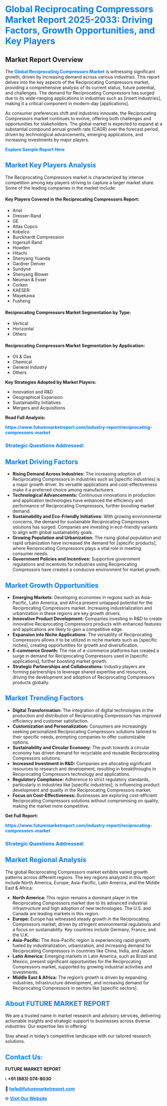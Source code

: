 <h1 style="color: #007BFF;">Global Reciprocating Compressors Market Report 2025-2033: Driving Factors, Growth Opportunities, and Key Players</h1>

<section id="overview">
<h2>Market Report Overview</h2>
<p>The <a href="https://www.futuremarketreport.com/industry-report/reciprocating-compressors-market" style="color: #007BFF; text-decoration: none;"><strong>Global Reciprocating Compressors Market</strong></a> is witnessing significant growth, driven by increasing demand across various industries. This report delves into the key aspects of the Reciprocating Compressors market, providing a comprehensive analysis of its current status, future potential, and challenges. The demand for Reciprocating Compressors has surged due to its wide-ranging applications in industries such as [insert industries], making it a critical component in modern-day [applications].</p>
<p>As consumer preferences shift and industries innovate, the Reciprocating Compressors market continues to evolve, offering both challenges and opportunities for stakeholders. The global market is expected to expand at a substantial compound annual growth rate (CAGR) over the forecast period, driven by technological advancements, emerging applications, and increasing investments by major players.</p>
</section>

<section id="overview">
<p><a href="https://www.futuremarketreport.com/request-sample/reportId=110042" style="color: #007BFF; text-decoration: none;"><strong>Explore Sample Report Here</strong></a></p>
</section>

<section id="key-players">
<h2 style="color: #007BFF;">Market Key Players Analysis</h2>
<p>The Reciprocating Compressors market is characterized by intense competition among key players striving to capture a larger market share. Some of the leading companies in the market include:</p>
<h4>Key Players Covered in the Reciprocating Compressors Report:</h4>
<ul><li>Ariel</li><li>Dresser-Rand</li><li>GE</li><li>Atlas Copco</li><li>Kobelco</li><li>Burckhardt Compression</li><li>Ingersoll Rand</li><li>Howden</li><li>Hitachi</li><li>Shenyang Yuanda</li><li>Gardner Denver</li><li>Sundyne</li><li>Shenyang Blower</li><li>Neuman &amp; Esser</li><li>Corken</li><li>KAESER</li><li>Mayekawa</li><li>Fusheng</li></ul>
<h4>Reciprocating Compressors Market Segmentation by Type:</h4>
<ul><li>Vertical</li><li>Horizontal</li><li>Others</li></ul>

<h4>Reciprocating Compressors Market Segmentation by Application:</h4>
<ul><li>Oil &amp; Gas</li><li>Chemical</li><li>General Industry</li><li>Others</li></ul>
<p><strong>Key Strategies Adopted by Market Players:</strong></p>
<ul>
<li>Innovation and R&D</li>
<li>Geographical Expansion</li>
<li>Sustainability Initiatives</li>
<li>Mergers and Acquisitions</li>
</ul>
</section>

<section>
<p><strong>Read Full Analysis: </strong></p><a href="https://www.futuremarketreport.com/industry-report/reciprocating-compressors-market" style="color: #007BFF; text-decoration: none;"><strong>https://www.futuremarketreport.com/industry-report/reciprocating-compressors-market</strong></a>
<h3 style="color: #007BFF;">Strategic Questions Addressed:</h3>
</section>

<section id="driving-factors">
<h2 style="color: #007BFF;">Market Driving Factors</h2>
<ul>
<li><strong>Rising Demand Across Industries:</strong> The increasing adoption of Reciprocating Compressors in industries such as [specific industries] is a major growth driver. Its versatile applications and cost-effectiveness make it a preferred choice among manufacturers.</li>
<li><strong>Technological Advancements:</strong> Continuous innovations in production and application technologies have enhanced the efficiency and performance of Reciprocating Compressors, further boosting market demand.</li>
<li><strong>Sustainability and Eco-Friendly Initiatives:</strong> With growing environmental concerns, the demand for sustainable Reciprocating Compressors solutions has surged. Companies are investing in eco-friendly variants to align with global sustainability goals.</li>
<li><strong>Growing Population and Urbanization:</strong> The rising global population and rapid urbanization have increased the demand for [specific products], where Reciprocating Compressors plays a vital role in meeting consumer needs.</li>
<li><strong>Government Policies and Incentives:</strong> Supportive government regulations and incentives for industries using Reciprocating Compressors have created a conducive environment for market growth.</li>
</ul>
</section>

<section id="growth-opportunities">
<h2 style="color: #007BFF;">Market Growth Opportunities</h2>
<ul>
<li><strong>Emerging Markets:</strong> Developing economies in regions such as Asia-Pacific, Latin America, and Africa present untapped potential for the Reciprocating Compressors market. Increasing industrialization and urbanization in these regions are key growth drivers.</li>
<li><strong>Innovative Product Development:</strong> Companies investing in R&D to create innovative Reciprocating Compressors products with enhanced features and applications are likely to gain a competitive edge.</li>
<li><strong>Expansion into Niche Applications:</strong> The versatility of Reciprocating Compressors allows it to be utilized in niche markets such as [specific niches], creating opportunities for growth and diversification.</li>
<li><strong>E-commerce Growth:</strong> The rise of e-commerce platforms has created a surge in demand for Reciprocating Compressors used in [specific applications], further boosting market growth.</li>
<li><strong>Strategic Partnerships and Collaborations:</strong> Industry players are forming partnerships to leverage shared expertise and resources, driving the development and adoption of Reciprocating Compressors products globally.</li>
</ul>
</section>

<section id="trending-factors">
<h2 style="color: #007BFF;">Market Trending Factors</h2>
<ul>
<li><strong>Digital Transformation:</strong> The integration of digital technologies in the production and distribution of Reciprocating Compressors has improved efficiency and customer satisfaction.</li>
<li><strong>Customization and Personalization:</strong> Consumers are increasingly seeking personalized Reciprocating Compressors solutions tailored to their specific needs, prompting companies to offer customizable options.</li>
<li><strong>Sustainability and Circular Economy:</strong> The push towards a circular economy has driven demand for recyclable and reusable Reciprocating Compressors solutions.</li>
<li><strong>Increased Investment in R&D:</strong> Companies are allocating significant resources to research and development, resulting in breakthroughs in Reciprocating Compressors technology and applications.</li>
<li><strong>Regulatory Compliance:</strong> Adherence to strict regulatory standards, particularly in industries like [specific industries], is influencing product development and quality in the Reciprocating Compressors market.</li>
<li><strong>Focus on Cost-Effectiveness:</strong> Businesses are exploring cost-efficient Reciprocating Compressors solutions without compromising on quality, making the market more competitive.</li>
</ul>
</section>

<section>
<p><strong>Get Full Report: </strong></p><a href="https://www.futuremarketreport.com/industry-report/reciprocating-compressors-market" style="color: #007BFF; text-decoration: none;"><strong>https://www.futuremarketreport.com/industry-report/reciprocating-compressors-market</strong></a>
<h3 style="color: #007BFF;">Strategic Questions Addressed:</h3>
</section>


<section id="regional-analysis">
<h2 style="color: #007BFF;">Market Regional Analysis</h2>
<p>The global Reciprocating Compressors market exhibits varied growth patterns across different regions. The key regions analyzed in this report include North America, Europe, Asia-Pacific, Latin America, and the Middle East & Africa:</p>
<ul>
<li><strong>North America:</strong> This region remains a dominant player in the Reciprocating Compressors market due to its advanced industrial infrastructure and high adoption of new technologies. The U.S. and Canada are leading markets in this region.</li>
<li><strong>Europe:</strong> Europe has witnessed steady growth in the Reciprocating Compressors market, driven by stringent environmental regulations and a focus on sustainability. Key countries include Germany, France, and the U.K.</li>
<li><strong>Asia-Pacific:</strong> The Asia-Pacific region is experiencing rapid growth, fueled by industrialization, urbanization, and increasing demand for Reciprocating Compressors in countries like China, India, and Japan.</li>
<li><strong>Latin America:</strong> Emerging markets in Latin America, such as Brazil and Mexico, present significant opportunities for the Reciprocating Compressors market, supported by growing industrial activities and investments.</li>
<li><strong>Middle East & Africa:</strong> The region’s growth is driven by expanding industries, infrastructure development, and increasing demand for Reciprocating Compressors in sectors like [specific sectors].</li>
</ul>
</section>

<footer>
<h2 style="color: #007BFF;">About FUTURE MARKET REPORT</h2>
<p>We are a trusted name in market research and advisory services, delivering actionable insights and strategic support to businesses across diverse industries. Our expertise lies in offering:</p>

<p>Stay ahead in today’s competitive landscape with our tailored research solutions.</p>

<h2 style="color: #007BFF;">Contact Us:</h2>
<p><strong>FUTURE MARKET REPORT</strong></p>
<p>📞 <strong>+91 (883) 074-8030</strong></p>
<p>📧 <strong><a href="mailto:help@futuremarketreport.com" style="color: #007BFF;">help@futuremarketreport.com</a></strong></p>
<p>🌐 <strong><a href="https://www.futuremarketreport.com/" style="color: #007BFF;">Visit Our Website</a></strong></p>
</footer>